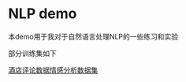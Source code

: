 # NLP demo

本demo用于我对于自然语言处理NLP的一些练习和实验

部分训练集如下

[酒店评论数据情感分析数据集](https://github.com/SophonPlus/ChineseNlpCorpus/blob/master/datasets/ChnSentiCorp_htl_all/intro.ipynb)

